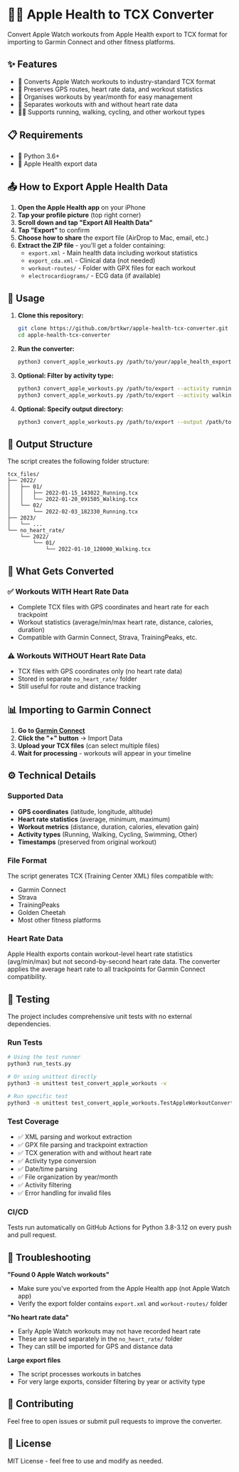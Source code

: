 # 🏃‍♂️ Apple Health to TCX Converter

Convert Apple Watch workouts from Apple Health export to TCX format for importing to Garmin Connect and other fitness platforms.

## ✨ Features

- 🔄 Converts Apple Watch workouts to industry-standard TCX format
- 📍 Preserves GPS routes, heart rate data, and workout statistics
- 📁 Organises workouts by year/month for easy management
- 💓 Separates workouts with and without heart rate data
- 🏃‍♀️ Supports running, walking, cycling, and other workout types

## 📋 Requirements

- 🐍 Python 3.6+
- 📱 Apple Health export data

## 📤 How to Export Apple Health Data

1. **Open the Apple Health app** on your iPhone
2. **Tap your profile picture** (top right corner)
3. **Scroll down and tap "Export All Health Data"**
4. **Tap "Export"** to confirm
5. **Choose how to share** the export file (AirDrop to Mac, email, etc.)
6. **Extract the ZIP file** - you'll get a folder containing:
   - `export.xml` - Main health data including workout statistics
   - `export_cda.xml` - Clinical data (not needed)
   - `workout-routes/` - Folder with GPX files for each workout
   - `electrocardiograms/` - ECG data (if available)

## 🚀 Usage

1. **Clone this repository:**
   ```bash
   git clone https://github.com/brtkwr/apple-health-tcx-converter.git
   cd apple-health-tcx-converter
   ```

2. **Run the converter:**
   ```bash
   python3 convert_apple_workouts.py /path/to/your/apple_health_export
   ```

3. **Optional: Filter by activity type:**
   ```bash
   python3 convert_apple_workouts.py /path/to/export --activity running
   python3 convert_apple_workouts.py /path/to/export --activity walking
   ```

4. **Optional: Specify output directory:**
   ```bash
   python3 convert_apple_workouts.py /path/to/export --output /path/to/tcx/files
   ```

## 📂 Output Structure

The script creates the following folder structure:

```
tcx_files/
├── 2022/
│   ├── 01/
│   │   ├── 2022-01-15_143022_Running.tcx
│   │   └── 2022-01-20_091505_Walking.tcx
│   └── 02/
│       └── 2022-02-03_182330_Running.tcx
├── 2023/
│   └── ...
└── no_heart_rate/
    └── 2022/
        └── 01/
            └── 2022-01-10_120000_Walking.tcx
```

## 🔄 What Gets Converted

### ✅ Workouts WITH Heart Rate Data
- Complete TCX files with GPS coordinates and heart rate for each trackpoint
- Workout statistics (average/min/max heart rate, distance, calories, duration)
- Compatible with Garmin Connect, Strava, TrainingPeaks, etc.

### ⚠️ Workouts WITHOUT Heart Rate Data
- TCX files with GPS coordinates only (no heart rate data)
- Stored in separate `no_heart_rate/` folder
- Still useful for route and distance tracking

## 📊 Importing to Garmin Connect

1. **Go to [Garmin Connect](https://connect.garmin.com)**
2. **Click the "+" button** → Import Data
3. **Upload your TCX files** (can select multiple files)
4. **Wait for processing** - workouts will appear in your timeline

## ⚙️ Technical Details

### Supported Data
- **GPS coordinates** (latitude, longitude, altitude)
- **Heart rate statistics** (average, minimum, maximum)
- **Workout metrics** (distance, duration, calories, elevation gain)
- **Activity types** (Running, Walking, Cycling, Swimming, Other)
- **Timestamps** (preserved from original workout)

### File Format
The script generates TCX (Training Center XML) files compatible with:
- Garmin Connect
- Strava
- TrainingPeaks
- Golden Cheetah
- Most other fitness platforms

### Heart Rate Data
Apple Health exports contain workout-level heart rate statistics (avg/min/max) but not second-by-second heart rate data. The converter applies the average heart rate to all trackpoints for Garmin Connect compatibility.

## 🧪 Testing

The project includes comprehensive unit tests with no external dependencies.

### Run Tests
```bash
# Using the test runner
python3 run_tests.py

# Or using unittest directly
python3 -m unittest test_convert_apple_workouts -v

# Run specific test
python3 -m unittest test_convert_apple_workouts.TestAppleWorkoutConverter.test_parse_apple_workouts -v
```

### Test Coverage
- ✅ XML parsing and workout extraction
- ✅ GPX file parsing and trackpoint extraction  
- ✅ TCX generation with and without heart rate
- ✅ Activity type conversion
- ✅ Date/time parsing
- ✅ File organization by year/month
- ✅ Activity filtering
- ✅ Error handling for invalid files

### CI/CD
Tests run automatically on GitHub Actions for Python 3.8-3.12 on every push and pull request.

## 🔧 Troubleshooting

**"Found 0 Apple Watch workouts"**
- Make sure you've exported from the Apple Health app (not Apple Watch app)
- Verify the export folder contains `export.xml` and `workout-routes/` folder

**"No heart rate data"**
- Early Apple Watch workouts may not have recorded heart rate
- These are saved separately in the `no_heart_rate/` folder
- They can still be imported for GPS and distance data

**Large export files**
- The script processes workouts in batches
- For very large exports, consider filtering by year or activity type

## 🤝 Contributing

Feel free to open issues or submit pull requests to improve the converter.

## 📄 License

MIT License - feel free to use and modify as needed.
